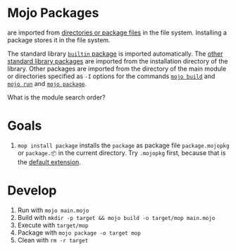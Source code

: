 # Mojo Packages

are imported from [directories or package files](https://docs.modular.com/mojo/manual/packages) in the file system.
Installing a package stores it in the file system.

The standard library [`builtin` package](https://docs.modular.com/mojo/stdlib/builtin/) is imported automatically.
The [other standard library packages](https://docs.modular.com/mojo/stdlib/algorithm/functional/)
are imported from the installation directory of the library.
Other packages are imported from the directory of the main module
or directories specified as `-I` options for the commands
[`mojo build`](https://docs.modular.com/mojo/cli/build#-i-path) and
[`mojo run`](https://docs.modular.com/mojo/cli/run#-i-path) and
[`mojo package`](https://docs.modular.com/mojo/cli/package#-i-path).

What is the module search order?

# Goals

1. `mop install package` installs the `package` as package file `package.mojopkg` or `package.📦` in the current directory.
Try `.mojopkg` first, because that is the [default extension](https://docs.modular.com/mojo/cli/package#-o-path).

# Develop

1. Run with `mojo main.mojo`
2. Build with `mkdir -p target && mojo build -o target/mop main.mojo`
3. Execute with `target/mop`
4. Package with `mojo package -o target mop`
5. Clean with `rm -r target`
